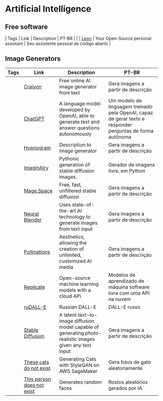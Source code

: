 # Artificial Intelligence

## Free software

| Tags | Link | Description | PT-BR |
| | [Leon](https://getleon.ai/) | Your Open-Source personal assistant | Seu assistente pessoal de código aberto |

## Image Generators

| Tags | Link                               | Description                                          | PT-BR                                                                 |
| ---- | ---------------------------------- | ---------------------------------------------------- | --------------------------------------------------------------------- |
| | [Craiyon](https://www.craiyon.com/) | Free online AI image generator from text | Gera imagens a partir de descrição |
| | [ChatGPT](https://chat.openai.com/) | A language model developed by OpenAI, able to generate text and answer questions autonomously | Um modelo de linguagem treinado pela OpenAI, capaz de gerar texto e responder perguntas de forma autônoma |
| | [Hypnogram](https://hypnogram.xyz/) | Description to image generator | Gera imagens a partir de descrição |
| | [ImaginAIry](https://github.com/brycedrennan/imaginAIry) | Pythonic generation of stable diffusion images. | Gerador de imagens livre, em Python|
| | [Mage.Space](https://www.mage.space/) | Free, fast, unfiltered stable diffusion | Gera imagens a partir de descrição |
| | [Neural Blender](https://neuralblender.com/) | Uses state-of-the-art AI technology to generate images from text input | Gera imagens a partir de descrição |
| | [Pollinations](https://pollinations.ai/) | Aesthetics, allowing the creation of unlimited, customized AI media | Gera imagens a partir de descrição|
|      | [Replicate](https://replicate.com) | Open-source machine learning models with a cloud API | Modelos de aprendizado de máquina software livre com uma API na nuvem |
| | [ruDALL-E](https://rudalle.ru/en/) | Russian DALL-E | DALL-E russo |
| | [Stable Diffusion](https://stablediffusionweb.com/) | A latent text-to-image diffusion model capable of generating photo-realistic images given any text input | Gera imagens a partir de descrição |
| | [These cats do not exist](http://thesecatsdonotexist.com/) | Generating Cats with StyleGAN on AWS SageMaker | Gera fotos de gato aleatoriamente |
| | [This person does not exist](https://thispersondoesnotexist.com/) | Generates random faces | Rostos aleatórios gerados por IA |

